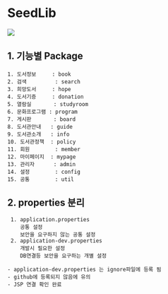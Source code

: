 # SeedLib
<img src="https://user-images.githubusercontent.com/103366296/209656844-132abf23-99db-4300-ad74-c21f6a2df93f.jpeg">


## 1. 기능별 Package
```
1. 도서정보     : book
2. 검색         : search
3. 희망도서     : hope
4. 도서기증     : donation
5. 열람실       : studyroom
6. 문화프로그램 : program
7. 게시판       : board
8. 도서관안내   : guide
9. 도서관소개   : info
10. 도서관정책  : policy
11. 회원        : member
12. 마이페이지  : mypage
13. 관리자      : admin
14. 설정        : config
15. 공통        : util
```

## 2. properties 분리
```
 1. application.properties
	공통 설정
	보안을 요구하지 않는 공통 설정
 2. application-dev.properties
	개발시 필요한 설정
	DB연결등 보안을 요구하는 개별 설정

- application-dev.properties 는 ignore파일에 등록 됨
- github에 등록되지 않음에 유의
- JSP 연결 확인 완료
```
